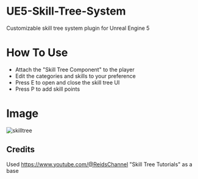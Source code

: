 # UE5-Skill-Tree-System
Customizable skill tree system plugin for Unreal Engine 5

# How To Use
- Attach the "Skill Tree Component" to the player
- Edit the categories and skills to your preference
- Press E to open and close the skill tree UI
- Press P to add skill points

# Image
![skilltree](https://github.com/user-attachments/assets/6bc5cd46-4fbd-48e1-a8f0-465561a0284f)

## Credits
Used https://www.youtube.com/@ReidsChannel "Skill Tree Tutorials" as a base
